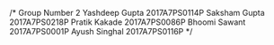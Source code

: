 /* Group Number 2
Yashdeep Gupta 2017A7PS0114P
Saksham Gupta  2017A7PS0218P
Pratik Kakade  2017A7PS0086P
Bhoomi Sawant  2017A7PS0001P
Ayush Singhal  2017A7PS0116P
*/